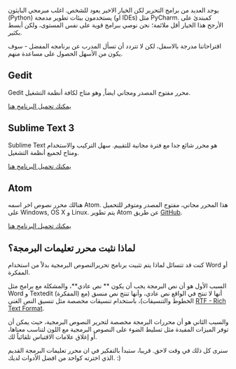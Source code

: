 يوجد العديد من برامج التحرير لكن الخيار الاخير يعود للشخص. اغلب مبرمجي البايثون (Python) يستخدمون بيئات تطوير مدمجة (او IDEs) مثل PyCharm. كمبتدئ على الأرجح هذا الخيار أقل ملائمة؛ نحن نوصي ببرامج قوية على نفس المستوى، ولكن أبسط بكثير.

اقتراحاتنا مدرجة بالاسفل، لكن لا تتردد أن تسأل المدرب عن برنامجه المفضل - سوف يكون من الأسهل الحصول على مساعدة منهم.

## Gedit

Gedit محرر مفتوح المصدر ومجاني ايضاً, وهو متاح لكافة أنظمة التشغيل.

[يمكنك تحميل البرنامج هنا](https://wiki.gnome.org/Apps/Gedit#Download)

## Sublime Text 3 

Sublime Text هو محرر شائع جدا مع فترة مجانية للتقييم. سهل التركيب والاستخدام ومتاح لجميع أنظمة التشغيل.

[يمكنك تحميل البرنامج هنا](https://www.sublimetext.com/3)

## Atom

هنالك محرر نصوص اخر اسمه Atom. هذا المحرر مجاني، مفتوح المصدر ومتوفر للتحميل على Windows, OS X و Linux. يتم تطوير Atom عن طريق [GitHub](https://github.com/).

[يمكنك تحميل البرنامج هنا](https://atom.io/)

## لماذا نثبت محرر تعليمات البرمجة؟

كنت قد تتسائل لماذا يتم تثبيت برنامج تحريرالنصوص البرمجية بدلاً من استخدام Word أو المفكرة.

السبب الأول هو أن نص البرمجة يجب أن يكون ** نص عادي**، والمشكلة مع برامج مثل Word و Textedit (المفكرة) أنها لا تنتج في الواقع نص عادي، وأنها تنتج نص منسق (مع الخطوط والتنسيقات)، باستخدام تنسيقات مخصصة مثل تنسيق النص الغني [RTF - Rich Text Format](https://en.wikipedia.org/wiki/Rich_Text_Format).

والسبب الثاني هو أن محررات البرمجة مخصصة لتحرير النصوص البرمجية، حيث يمكن أن توفر الميزات المفيدة مثل تسليط الضوء على النصوص البرمجية مع اللون لتناسب معناها، أو إغلاق علامات الاقتباس تلقائياً لك.

سنرى كل ذلك في وقت لاحق. قريبا، ستبدأ بالتفكير في ان محرر تعليمات البرمجة القديم الذي اخترته كواحد من افضل الأدوات لديك. :)